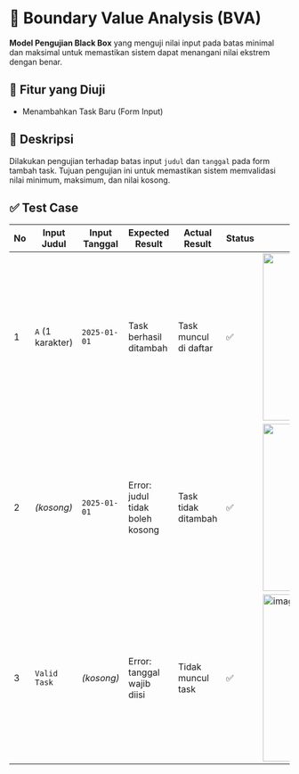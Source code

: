 # 🧪 Boundary Value Analysis (BVA)

**Model Pengujian Black Box** yang menguji nilai input pada batas minimal dan maksimal untuk memastikan sistem dapat menangani nilai ekstrem dengan benar.

## 🎯 Fitur yang Diuji
- Menambahkan Task Baru (Form Input)

## 🧾 Deskripsi
Dilakukan pengujian terhadap batas input `judul` dan `tanggal` pada form tambah task. Tujuan pengujian ini untuk memastikan sistem memvalidasi nilai minimum, maksimum, dan nilai kosong.

## ✅ Test Case

| No | Input Judul | Input Tanggal | Expected Result | Actual Result | Status | Bukti Gambar |
|----|-------------|----------------|------------------|----------------|--------|---------------|
| 1 | `A` (1 karakter) | `2025-01-01` | Task berhasil ditambah | Task muncul di daftar | ✅ | <img width="300" src="https://github.com/user-attachments/assets/49c603b6-2aae-41f9-a50c-30f80ed038f6" /> |
| 2 | *(kosong)* | `2025-01-01` | Error: judul tidak boleh kosong | Task tidak ditambah | ✅ | <img width="300" src="https://github.com/user-attachments/assets/b3a6ae87-10e6-4cdf-99e9-8070238f6261" /> |
| 3 | `Valid Task` | *(kosong)* | Error: tanggal wajib diisi | Tidak muncul task | ✅ |<img width="300" alt="image" src="https://github.com/user-attachments/assets/d102e2f2-9358-4bfc-9d7c-455108eab31c" />


